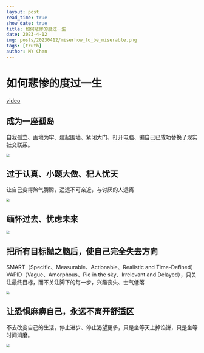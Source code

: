```yaml
---
layout: post
read_time: true
show_date: true
title: 如何悲惨的度过一生
date: 2023-4-12
img: posts/20230412/miserhow_to_be_miserable.png
tags: [truth]
author: MY Chen
---
```


# 如何悲惨的度过一生

[video](https://www.bilibili.com/video/BV17P4y127ub/?is_story_h5=false&p=1&share_from=ugc&share_medium=android&share_plat=android&share_session_id=7c95183a-8058-4728-b2cd-bc82f416b3e1&share_source=WEIXIN&share_tag=s_i&timestamp=1670312510&unique_k=GN0LAJQ&vd_source=0b745a043df03b2811f9309ce3aaad13)

## 成为一座孤岛

自我孤立、画地为牢、建起围墙、紧闭大门、打开电脑、骗自己已成功替换了现实社交联系。

<img src="F:\BaiduSyncdisk\桌面\github\USTC-CMY.github.io\_posts\2023-04-12-.assets\island.png" style="zoom: 50%;" />

## 过于认真、小题大做、杞人忧天

让自己变得煞气腾腾，遥远不可亲近，与讨厌的人远离

<img src="F:\BaiduSyncdisk\桌面\github\USTC-CMY.github.io\_posts\2023-04-12-.assets\seriously.png" style="zoom:50%;" />

## 缅怀过去、忧虑未来

<img src="F:\BaiduSyncdisk\桌面\github\USTC-CMY.github.io\_posts\2023-04-12-.assets\past_present_future.png" style="zoom:50%;" />

## 把所有目标抛之脑后，使自己完全失去方向

SMART（Specific、Measurable、Actionable、Realistic and Time-Defined）VAPID（Vague、Amorphous、Pie in the sky、Irrelevant and Delayed），只关注最终目标，而不关注脚下的每一步，兴趣丧失、士气低落

<img src="F:\BaiduSyncdisk\桌面\github\USTC-CMY.github.io\_posts\2023-04-12-.assets\goal.png" style="zoom:50%;" />

## 让恐惧麻痹自己，永远不离开舒适区

不去改变自己的生活，停止进步、停止渴望更多，只是坐等天上掉馅饼，只是坐等时间消磨。

<img src="F:\BaiduSyncdisk\桌面\github\USTC-CMY.github.io\_posts\2023-04-12-.assets\scared.png" style="zoom:50%;" />